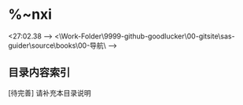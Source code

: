 # %~nxi

<27:02.38 -->
<\Work-Folder\9999-github-goodlucker\00-gitsite\sas-guider\source\books\00-导航\ -->

## 目录内容索引
[待完善] 请补充本目录说明
